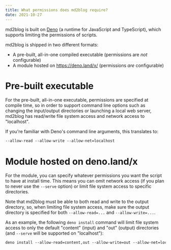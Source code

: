 ```yaml
---
title: What permissions does md2blog require?
date: 2021-10-27
---
```

md2blog is built on [Deno](https://deno.land/) (a runtime for JavaScript and TypeScript), which supports limiting the permissions of scripts.

md2blog is shipped in two different formats:

* A pre-built, all-in-one compiled executable (permissions are *not* configurable)
* A module hosted on https://deno.land/x/ (permissions *are* configurable)

# Pre-built executable
For the pre-built, all-in-one executable, permissions are specified at compile time, so in order to support command line options such as changing the input/output directories or launching a local web server, md2blog has read/write file system access and network access to "localhost".

If you're familiar with Deno's command line arguments, this translates to:

```txt
--allow-read --allow-write --allow-net=localhost
```

# Module hosted on deno.land/x
For the module, you can specify whatever permissions you want the script to have at install time. This means you can omit network access (if you plan to never use the `--serve` option) or limit file system access to specific directories.

Note that md2blog must be able to both read and write to the output directory, so, when limiting file system access, make sure the output directory is specified for both `--allow-read=...` and `--allow-write=...`.

As an example, the following `deno install` command will limit file system access to only the default "content" (input) and "out" (output) directories (and `--serve` will be supported on "localhost"):

```txt
deno install --allow-read=content,out --allow-write=out --allow-net=localhost <path to md2blog/mod.ts>
```
